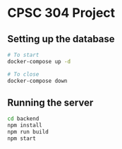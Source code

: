 # CPSC 304 Project

## Setting up the database

```bash
# To start
docker-compose up -d

# To close
docker-compose down
```

## Running the server

```bash
cd backend
npm install
npm run build
npm start
```
